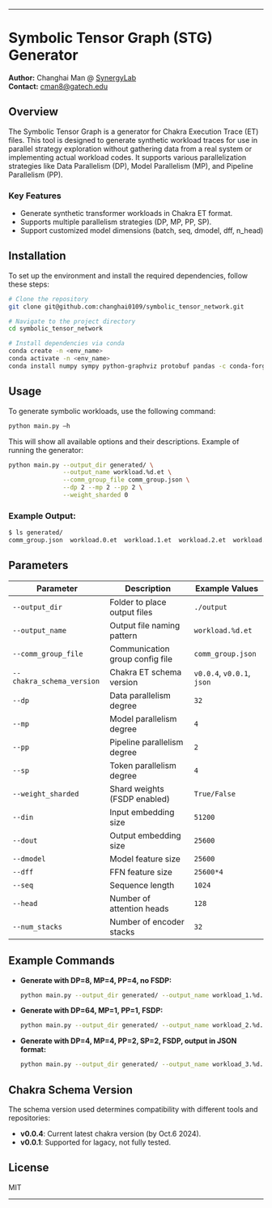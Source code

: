 
---

# Symbolic Tensor Graph (STG) Generator

**Author:** Changhai Man @ [SynergyLab](https://synergy.ece.gatech.edu/)    
**Contact:** cman8@gatech.edu

## Overview

The Symbolic Tensor Graph is a generator for Chakra Execution Trace (ET) files. This tool is designed to generate synthetic workload traces for use in parallel strategy exploration without gathering data from a real system or implementing actual workload codes. It supports various parallelization strategies like Data Parallelism (DP), Model Parallelism (MP), and Pipeline Parallelism (PP).

### Key Features
- Generate synthetic transformer workloads in Chakra ET format.
- Supports multiple parallelism strategies (DP, MP, PP, SP).
- Support customized model dimensions (batch, seq, dmodel, dff, n_head)

## Installation

To set up the environment and install the required dependencies, follow these steps:

```bash
# Clone the repository
git clone git@github.com:changhai0109/symbolic_tensor_network.git

# Navigate to the project directory
cd symbolic_tensor_network

# Install dependencies via conda
conda create -n <env_name>
conda activate -n <env_name>
conda install numpy sympy python-graphviz protobuf pandas -c conda-forge
```

## Usage

To generate symbolic workloads, use the following command:

```bash
python main.py –h
```

This will show all available options and their descriptions. Example of running the generator:

```bash
python main.py --output_dir generated/ \
               --output_name workload.%d.et \
               --comm_group_file comm_group.json \
               --dp 2 --mp 2 --pp 2 \
               --weight_sharded 0 
```

### Example Output:

```bash
$ ls generated/
comm_group.json  workload.0.et  workload.1.et  workload.2.et  workload.3.et
```

## Parameters

| Parameter                 | Description                         | Example Values           |
|---------------------------|-------------------------------------|--------------------------|
| `--output_dir`             | Folder to place output files        | `./output`               |
| `--output_name`            | Output file naming pattern          | `workload.%d.et`         |
| `--comm_group_file`        | Communication group config file     | `comm_group.json`        |
| `--chakra_schema_version`  | Chakra ET schema version            | `v0.0.4`, `v0.0.1`, `json`|
| `--dp`                     | Data parallelism degree             | `32`                     |
| `--mp`                     | Model parallelism degree            | `4`                      |
| `--pp`                     | Pipeline parallelism degree         | `2`                      |
| `--sp`                     | Token parallelism degree            | `4`                      |
| `--weight_sharded`         | Shard weights (FSDP enabled)        | `True/False`             |
| `--din`                    | Input embedding size                | `51200`                  |
| `--dout`                   | Output embedding size               | `25600`                  |
| `--dmodel`                 | Model feature size                  | `25600`                  |
| `--dff`                    | FFN feature size                    | `25600*4`                |
| `--seq`                    | Sequence length                     | `1024`                   |
| `--head`                   | Number of attention heads           | `128`                    |
| `--num_stacks`             | Number of encoder stacks            | `32`                     |

## Example Commands

- **Generate with DP=8, MP=4, PP=4, no FSDP:**
  ```bash
  python main.py --output_dir generated/ --output_name workload_1.%d.et --comm_group_file comm_group_1.json --dp 8 --mp 4 --pp 4 --sp 1 --weight_sharded 0 --chakra_schema_version v0.0.4
  ```

- **Generate with DP=64, MP=1, PP=1, FSDP:**
  ```bash
  python main.py --output_dir generated/ --output_name workload_2.%d.et --comm_group_file comm_group_2.json --dp 64 --mp 1 --pp 1 --sp 1 --weight_sharded 1 --chakra_schema_version v0.0.4
  ```

- **Generate with DP=4, MP=4, PP=2, SP=2, FSDP, output in JSON format:**
  ```bash
  python main.py --output_dir generated/ --output_name workload_3.%d.json --comm_group_file comm_group_3.json --dp 4 --mp 4 --pp 2 --sp 2 --weight_sharded 1 --chakra_schema_version json
  ```

## Chakra Schema Version

The schema version used determines compatibility with different tools and repositories:
- **v0.0.4**: Current latest chakra version (by Oct.6 2024).
- **v0.0.1**: Supported for lagacy, not fully tested.

## License

MIT

---
